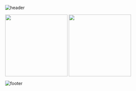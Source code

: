 ![header](https://capsule-render.vercel.app/api?type=waving&color=gradient&customColorList=9,16,13&section=header&text=Shaveen%20Balasooriya&desc=Software%20Engineer%20|%20System%20Architect%20|%20Solution%20Architect%20|%20%20Cybersecurity%20Enthusiast&descSize=15&descAlignY=94&animation=fadeIn&width=100%)


<div>
  <img height=200 align="center" src="https://github-readme-stats.vercel.app/api?username=Shaveen-Balasooriya&show=prs_merged,prs_merged_percentage&show_icons=true&theme=ayu-mirage&hide_border=true&custom_title=My%20GitHub%20Stats" />
  <img height=200 align="center" src="https://github-readme-stats.vercel.app/api/top-langs?username=Shaveen-Balasooriya&layout=compact&card_width=320&size_weight=0.5&count_weight=0.5&theme=ayu-mirage&hide_border=true" />
</div>

![footer](https://capsule-render.vercel.app/api?type=waving&color=gradient&customColorList=9,16,13&section=footer)
